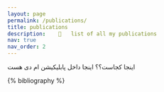 ```yaml
---
layout: page
permalink: /publications/
title: publications
description: 	📑	list of all my publications
nav: true
nav_order: 2
---
```


<!-- _pages/publications.md -->
<div class="publications">

اینجا کجاست؟؟
اینجا داخل پابلیکیشن ام دی هست

{% bibliography %}

</div>
